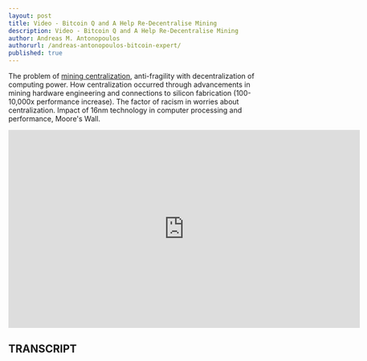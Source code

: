 ```yaml
---
layout: post
title: Video - Bitcoin Q and A Help Re-Decentralise Mining
description: Video - Bitcoin Q and A Help Re-Decentralise Mining
author: Andreas M. Antonopoulos
authorurl: /andreas-antonopoulos-bitcoin-expert/
published: true
---
```


<p>The problem of <a href="/video-coin-intro-nem-xem/">mining centralization</a>, anti-fragility with decentralization of computing power. How centralization occurred through advancements in mining hardware engineering and connections to silicon fabrication (100-10,000x performance increase). The factor of racism in worries about centralization. Impact of 16nm technology in computer processing and performance, Moore's Wall.</p>

<center><iframe width="700" height="394" src="https://www.youtube.com/embed/BuqZvdA08JE?list=PLPQwGV1aLnTsHvzevl9BAUlfsfwFfU7aP" frameborder="0" allowfullscreen></iframe></center>

<h2>TRANSCRIPT</h2>
